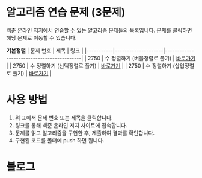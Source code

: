 # 알고리즘 연습 문제 (3문제)

백준 온라인 저지에서 연습할 수 있는 알고리즘 문제들의 목록입니다. 문제를 클릭하면 해당 문제로 이동할 수 있습니다.

**기본정렬**
| 문제 번호 | 제목               | 링크                                       |
|-----------|--------------------|-------------------------------------------|
| 2750    | 수 정렬하기 (버블정렬로 풀기)              | [바로가기](https://www.acmicpc.net/problem/2750) |
| 2750    | 수 정렬하기 (선택정렬로 풀기)              | [바로가기](https://www.acmicpc.net/problem/2750) |
| 2750    | 수 정렬하기 (삽입정렬로 풀기)              | [바로가기](https://www.acmicpc.net/problem/2750) |





# 사용 방법

1. 위 표에서 문제 번호 또는 제목을 클릭합니다.
2. 링크를 통해 백준 온라인 저지 사이트에 접속합니다.
3. 문제를 읽고 알고리즘을 구현한 후, 제출하여 결과를 확인합니다.
4. 구현된 코드를 폴더에 push 하면 됩니다.


# 블로그
